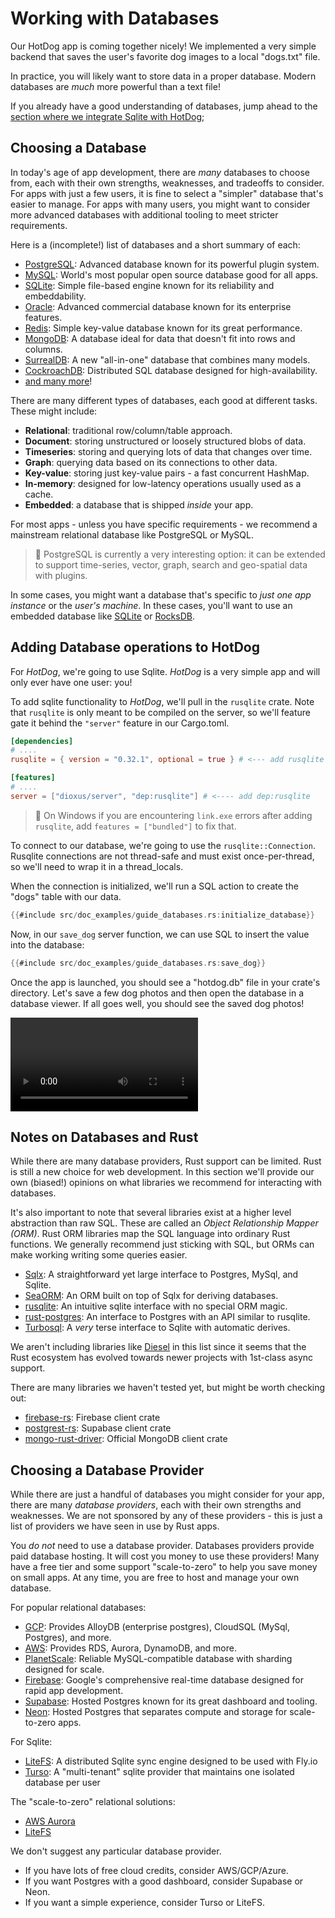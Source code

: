 # Working with Databases

Our HotDog app is coming together nicely! We implemented a very simple backend that saves the user's favorite dog images to a local "dogs.txt" file.

In practice, you will likely want to store data in a proper database. Modern databases are *much* more powerful than a text file!

If you already have a good understanding of databases, jump ahead to the [section where we integrate Sqlite with HotDog](#adding-database-operations-to-hotdog);

## Choosing a Database

In today's age of app development, there are *many* databases to choose from, each with their own strengths, weaknesses, and tradeoffs to consider. For apps with just a few users, it is fine to select a "simpler" database that's easier to manage. For apps with many users, you might want to consider more advanced databases with additional tooling to meet stricter requirements.

Here is a (incomplete!) list of databases and a short summary of each:

- [PostgreSQL](https://www.postgresql.org): Advanced database known for its powerful plugin system.
- [MySQL](https://www.mysql.com): World's most popular open source database good for all apps.
- [SQLite](https://www.sqlite.org): Simple file-based engine known for its reliability and embeddability.
- [Oracle](https://www.oracle.com/database/): Advanced commercial database known for its enterprise features.
- [Redis](http://redis.io): Simple key-value database known for its great performance.
- [MongoDB](https://www.mongodb.com/): A database ideal for data that doesn't fit into rows and columns.
- [SurrealDB](https://surrealdb.com/): A new "all-in-one" database that combines many models.
- [CockroachDB](https://www.cockroachlabs.com): Distributed SQL database designed for high-availability.
- [and many more](https://dev.to/shreyvijayvargiya/list-of-45-databases-in-the-world-57e8)!

There are many different types of databases, each good at different tasks. These might include:
- **Relational**: traditional row/column/table approach.
- **Document**: storing unstructured or loosely structured blobs of data.
- **Timeseries**: storing and querying lots of data that changes over time.
- **Graph**: querying data based on its connections to other data.
- **Key-value**: storing just key-value pairs - a fast concurrent HashMap.
- **In-memory**: designed for low-latency operations usually used as a cache.
- **Embedded**: a database that is shipped *inside* your app.

For most apps - unless you have specific requirements - we recommend a mainstream relational database like PostgreSQL or MySQL.

> 📣 PostgreSQL is currently a very interesting option: it can be extended to support time-series, vector, graph, search and geo-spatial data with plugins.

In some cases, you might want a database that's specific to *just one app instance* or the *user's machine*. In these cases, you'll want to use an embedded database like [SQLite](https://www.sqlite.org) or [RocksDB](https://rocksdb.org).

## Adding Database operations to HotDog

For *HotDog*, we're going to use Sqlite. *HotDog* is a very simple app and will only ever have one user: you!

To add sqlite functionality to *HotDog*, we'll pull in the `rusqlite` crate. Note that `rusqlite` is only meant to be compiled on the server, so we'll feature gate it behind the `"server"` feature in our Cargo.toml.

```toml
[dependencies]
# ....
rusqlite = { version = "0.32.1", optional = true } # <--- add rusqlite

[features]
# ....
server = ["dioxus/server", "dep:rusqlite"] # <---- add dep:rusqlite
```

> 📣 On Windows if you are encountering `link.exe` errors after adding `rusqlite`, add `features = ["bundled"]` to fix that.

To connect to our database, we're going to use the `rusqlite::Connection`. Rusqlite connections are not thread-safe and must exist once-per-thread, so we'll need to wrap it in a thread_locals.

When the connection is initialized, we'll run a SQL action to create the "dogs" table with our data.

```rust
{{#include src/doc_examples/guide_databases.rs:initialize_database}}
```

Now, in our `save_dog` server function, we can use SQL to insert the value into the database:

```rust
{{#include src/doc_examples/guide_databases.rs:save_dog}}
```

Once the app is launched, you should see a "hotdog.db" file in your crate's directory. Let's save a few dog photos and then open the database in a database viewer. If all goes well, you should see the saved dog photos!

![Databaseview](/assets/06_docs/hotdog-db-view.mp4)

## Notes on Databases and Rust

While there are many database providers, Rust support can be limited. Rust is still a new choice for web development. In this section we'll provide our own (biased!) opinions on what libraries we recommend for interacting with databases.

It's also important to note that several libraries exist at a higher level abstraction than raw SQL. These are called an *Object Relationship Mapper (ORM)*. Rust ORM libraries map the SQL language into ordinary Rust functions. We generally recommend just sticking with SQL, but ORMs can make working writing some queries easier.

- [Sqlx](https://github.com/launchbadge/sqlx): A straightforward yet large interface to Postgres, MySql, and Sqlite.
- [SeaORM](https://github.com/SeaQL/sea-orm): An ORM built on top of Sqlx for deriving databases.
- [rusqlite](https://github.com/rusqlite/rusqlite): An intuitive sqlite interface with no special ORM magic.
- [rust-postgres](https://github.com/sfackler/rust-postgres): An interface to Postgres with an API similar to rusqlite.
- [Turbosql](https://github.com/trevyn/turbosql): A *very* terse interface to Sqlite with automatic derives.

We aren't including libraries like [Diesel](http://diesel.rs) in this list since it seems that the Rust ecosystem has evolved towards newer projects with 1st-class async support.

There are many libraries we haven't tested yet, but might be worth checking out:

- [firebase-rs](https://github.com/emreyalvac/firebase-rs): Firebase client crate
- [postgrest-rs](https://github.com/supabase-community/postgrest-rs): Supabase client crate
- [mongo-rust-driver](https://github.com/mongodb/mongo-rust-driver): Official MongoDB client crate

## Choosing a Database Provider

While there are just a handful of databases you might consider for your app, there are many *database providers*, each with their own strengths and weaknesses. We are not sponsored by any of these providers - this is just a list of providers we have seen in use by Rust apps.

You *do not* need to use a database provider. Databases providers provide paid database hosting. It will cost you money to use these providers! Many have a free tier and some support "scale-to-zero" to help you save money on small apps. At any time, you are free to host and manage your own database.

For popular relational databases:

- [GCP](https://cloud.google.com/products/databases): Provides AlloyDB (enterprise postgres), CloudSQL (MySql, Postgres), and more.
- [AWS](https://aws.amazon.com/products/databases/): Provides RDS, Aurora, DynamoDB, and more.
- [PlanetScale](https://planetscale.com): Reliable MySQL-compatible database with sharding designed for scale.
- [Firebase](https://firebase.google.com): Google's comprehensive real-time database designed for rapid app development.
- [Supabase](https://supabase.com): Hosted Postgres known for its great dashboard and tooling.
- [Neon](https://neon.tech): Hosted Postgres that separates compute and storage for scale-to-zero apps.

For Sqlite:

- [LiteFS](https://fly.io/docs/litefs/): A distributed Sqlite sync engine designed to be used with Fly.io
- [Turso](https://turso.tech): A "multi-tenant" sqlite provider that maintains one isolated database per user

The "scale-to-zero" relational solutions:

- [AWS Aurora](https://aws.amazon.com/rds/aurora/)
- [LiteFS](https://fly.io/docs/litefs/)

We don't suggest any particular database provider.

- If you have lots of free cloud credits, consider AWS/GCP/Azure.
- If you want Postgres with a good dashboard, consider Supabase or Neon.
- If you want a simple experience, consider Turso or LiteFS.
